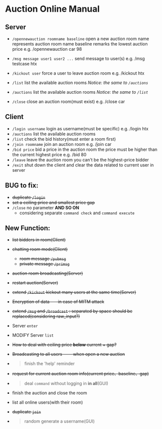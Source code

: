 # Auction Online Manual

## Server

- `/opennewauction roomname baseline`
  open a new auction room
  name represents auction room name
  baseline remarks the lowest auction price
  e.g. /opennewauction car 98

- `/msg message user1 user2 ...`
  send message to user(s)
  e.g. /msg testcase htx
- `/kickout user`
  force a user to leave auction room
  e.g. /kickout htx
- `/list`
  list the available auction rooms
  *Notice: the same to `/auctions`*
- `/auctions`
  list the available auction rooms
  *Notice: the same to `/list`*
- `/close`
  close an auction room(must exist)
  e.g. /close car

## Client

- `/login username`
  login as username(must be specific)
  e.g. /login htx
- `/auctions`
  list the available auction rooms
- `/list`
  check the bid history(must enter a room first)
- `/join roomname`
  join an auction room
  e.g. /join car
- `/bid price`
  bid a price in the auction room
  the price must be higher than the current highest price
  e.g. /bid 80
- `/leave`
  leave the auction room
  you can't be the highest-price bidder
- `/exit`
  shut down the client and clear the data related to current user in server

## BUG to fix:

- ~~duplicate `/login`~~
- ~~set a ceiling price and smallest price gap~~
- `/close` no parameter **AND SO ON**
  - considering separate `command check` and `command execute` 

## New Function:

- ~~list bidders in room(Client)~~
- ~~chatting room mode(Client)~~
  - ~~room message `/pubmsg`~~
  - ~~private message `/primsg`~~
- ~~auction room broadcasting(Server)~~
- ~~restart auction(Server)~~
- ~~extend `/kickout` kickout many users at the same time(Server)~~
- ~~Encryption of data——in case of MITM attack~~
- ~~extend `/msg` and `/broadcast` : separated by space should be replaced(considering raw_input?)~~
- Server `enter`
- MODIFY Server `list`
- ~~How to deal with ceiling price **below** current + gap?~~
- ~~Broadcasting to all users —— when open a new auction~~
- > finish the 'help' reminder
- ~~request for current auction room info(current price、baseline、gap)~~
- > deal `command` without logging in **in all**(GUI)
- finish the auction and close the room

- list all online users(with their room)
- ~~duplicate `join`~~
- > random generate a username(GUI)


